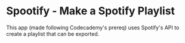 # Spootify - Make a Spotify Playlist

This app (made following Codecademy's prereq) uses Spotify's API to create a playlist that can be exported.
